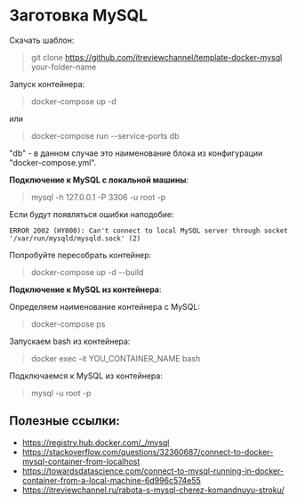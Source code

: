 Заготовка MySQL
===

Скачать шаблон:

> git clone https://github.com/itreviewchannel/template-docker-mysql your-folder-name

Запуск контейнера:

> docker-compose up -d

или

> docker-compose run --service-ports db

"db" - в данном случае это наименование блока из конфигурации "docker-compose.yml".


**Подключение к MySQL с локальной машины**:

> mysql -h 127.0.0.1 -P 3306 -u root -p

Если будут появляться ошибки наподобие:

`ERROR 2002 (HY000): Can't connect to local MySQL server through socket '/var/run/mysqld/mysqld.sock' (2)`

Попробуйте пересобрать контейнер:

> docker-compose up -d --build


**Подключение к MySQL из контейнера**:

Определяем наименование контейнера с MySQL:

>  docker-compose ps

Запускаем bash из контейнера:

> docker exec -it YOU_CONTAINER_NAME bash

Подключаемся к MySQL из контейнера:

> mysql -u root -p

Полезные ссылки:
-

* https://registry.hub.docker.com/_/mysql
* https://stackoverflow.com/questions/32360687/connect-to-docker-mysql-container-from-localhost
* https://towardsdatascience.com/connect-to-mysql-running-in-docker-container-from-a-local-machine-6d996c574e55
* https://itreviewchannel.ru/rabota-s-mysql-cherez-komandnuyu-stroku/